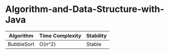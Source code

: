 # Algorithm-and-Data-Structure-with-Java

Algorithm | Time Complexity | Stability
--- | --- | --- 
BubbleSort | O(n^2) | Stable 
